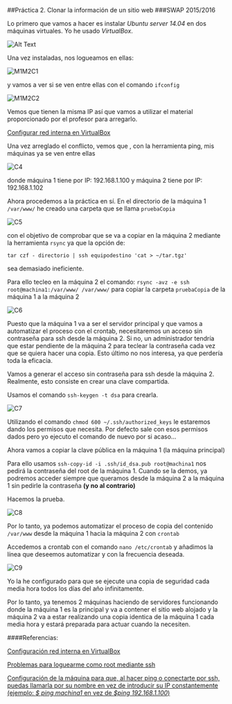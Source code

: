 ##Práctica 2. Clonar la información de un sitio web
###SWAP 2015/2016


Lo primero que vamos a hacer es instalar *Ubuntu server 14.04* en dos máquinas virtuales. Yo he usado *VirtualBox*.

![Alt Text](https://github.com/Maverick94/swap1516/blob/master/practicas/practica2/imagenes/M1C1.png "Instalando las máquinas")

Una vez instaladas, nos logueamos en ellas:

![M1M2C1](https://github.com/Maverick94/swap1516/blob/master/practicas/practica2/imagenes/M1M2C1.png)

y vamos a ver si se ven entre ellas con el comando `ifconfig`


![M1M2C2](https://github.com/Maverick94/swap1516/blob/master/practicas/practica2/imagenes/M1M2C2.png)

Vemos que tienen la misma IP así que vamos a utilizar el material proporcionado por el profesor para arregarlo.

[Configurar red interna en VirtualBox](http://www.ccamposfuentes.es/2014/03/12/configurar-red-interna-virtualbox/)

Una vez arreglado el conflicto, vemos que , con la herramienta ping, mis máquinas ya se ven entre ellas


![C4](https://github.com/Maverick94/swap1516/blob/master/practicas/practica2/imagenes/C4.png)

donde máquina 1 tiene por IP: 192.168.1.100 y máquina 2 tiene por IP: 192.168.1.102


Ahora procedemos a la práctica en sí. En el directorio de la máquina 1 `/var/www/` he creado una carpeta que se llama `pruebaCopia`

![C5](https://github.com/Maverick94/swap1516/blob/master/practicas/practica2/imagenes/C5.png)

con el objetivo de comprobar que se va a copiar en la máquina 2 mediante la herramienta `rsync` ya que la opción de:

`tar czf - directorio | ssh equipodestino 'cat > ~/tar.tgz'`

sea demasiado ineficiente.

Para ello tecleo en la máquina 2 el comando:
`rsync -avz -e ssh root@machina1:/var/www/ /var/www/`
para copiar la carpeta `pruebaCopia` de la máquina 1 a la máquina 2


![C6](https://github.com/Maverick94/swap1516/blob/master/practicas/practica2/imagenes/C6.png)


Puesto que la máquina 1 va a ser el servidor principal y que vamos a automatizar el proceso con el crontab, necesitaremos un acceso sin contraseña para ssh desde la máquina 2. Si no, un administrador tendría que estar pendiente de la máquina 2 para teclear la contraseña cada vez que se quiera hacer una copia. Esto último no nos interesa, ya que perdería toda la eficacia.

Vamos a generar el acceso sin contraseña para ssh desde la máquina 2. Realmente, esto consiste en crear una clave compartida.

Usamos el comando `ssh-keygen -t dsa` para crearla.

![C7](https://github.com/Maverick94/swap1516/blob/master/practicas/practica2/imagenes/C7.png)


Utilizando el comando `chmod 600 ~/.ssh/authorized_keys` le estaremos dando los permisos que necesita. Por defecto sale con esos permisos dados pero yo ejecuto el comando de nuevo por si acaso...

Ahora vamos a copiar la clave pública en la máquina 1 (la máquina principal) 

Para ello usamos `ssh-copy-id -i .ssh/id_dsa.pub root@machina1` 
nos pedirá la contraseña del root de la máquina 1. Cuando se la demos, ya podremos acceder siempre que queramos desde la máquina 2 a la máquina 1 sin pedirle la contraseña **(y no al contrario)**

Hacemos la prueba.

![C8](https://github.com/Maverick94/swap1516/blob/master/practicas/practica2/imagenes/C8.png)

Por lo tanto, ya podemos automatizar el proceso de copia del contenido `/var/www` desde la máquina 1 hacia la máquina 2 con `crontab`

Accedemos a crontab con el comando `nano /etc/crontab` y añadimos la línea que deseemos automatizar y con la frecuencia deseada.

![C9](https://github.com/Maverick94/swap1516/blob/master/practicas/practica2/imagenes/C9.png)


Yo la he configurado para que se ejecute una copia de seguridad cada media hora todos los días del año infinitamente.

Por lo tanto, ya tenemos 2 máquinas haciendo de servidores funcionando donde la máquina 1 es la principal y va a contener el sitio web alojado y la máquina 2 va a estar realizando una copia identica de la máquina 1 cada media hora y estará preparada para actuar cuando la necesiten. 


####Referencias:

[Configuración red interna en VirtualBox](http://www.ccamposfuentes.es/2014/03/12/configurar-red-interna-virtualbox/)

[Problemas para loguearme como root mediante ssh](http://askubuntu.com/questions/469143/how-to-enable-ssh-root-access-on-ubuntu-14-04)

[Configuración de la máquina para que, al hacer ping o conectarte por ssh, puedas llamarla por su nombre en vez de introducir su IP constantemente (ejemplo: *$ ping machina1* en vez de *$ping 192.168.1.100*)](http://ubuntuforums.org/showthread.php?t=1662246)